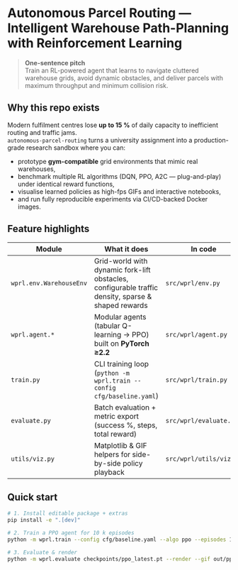 # Autonomous Parcel Routing — Intelligent Warehouse Path-Planning with Reinforcement Learning

> **One-sentence pitch**  
> Train an RL-powered agent that learns to navigate cluttered warehouse grids, avoid dynamic obstacles, and deliver parcels with maximum throughput and minimum collision risk.

## Why this repo exists
Modern fulfilment centres lose **up to 15 %** of daily capacity to inefficient routing and traffic jams.  
`autonomous-parcel-routing` turns a university assignment into a production-grade research sandbox where you can:

* prototype **gym-compatible** grid environments that mimic real warehouses,  
* benchmark multiple RL algorithms (DQN, PPO, A2C — plug-and-play) under identical reward functions,  
* visualise learned policies as high-fps GIFs and interactive notebooks,  
* and run fully reproducible experiments via CI/CD-backed Docker images.

## Feature highlights
| Module | What it does | In code |
|--------|--------------|---------|
| `wprl.env.WarehouseEnv` | Grid-world with dynamic fork-lift obstacles, configurable traffic density, sparse & shaped rewards | `src/wprl/env.py` |
| `wprl.agent.*` | Modular agents (tabular Q-learning → PPO) built on **PyTorch ≥2.2** | `src/wprl/agent.py` |
| `train.py` | CLI training loop (`python -m wprl.train --config cfg/baseline.yaml`) | `src/wprl/train.py` |
| `evaluate.py` | Batch evaluation + metric export (success %, steps, total reward) | `src/wprl/evaluate.py` |
| `utils/viz.py` | Matplotlib & GIF helpers for side-by-side policy playback | `src/wprl/utils/viz.py` |

## Quick start
```bash
# 1. Install editable package + extras
pip install -e ".[dev]"

# 2. Train a PPO agent for 10 k episodes
python -m wprl.train --config cfg/baseline.yaml --algo ppo --episodes 10000

# 3. Evaluate & render
python -m wprl.evaluate checkpoints/ppo_latest.pt --render --gif out/ppo_run.gif